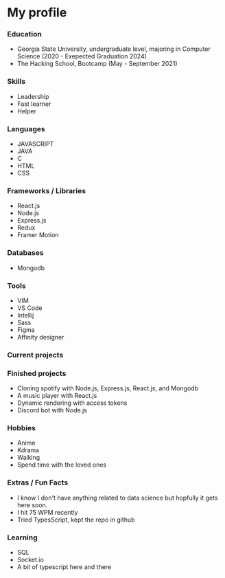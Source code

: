 

<h1>My profile</h1>

<!-- 
![Satvik's github Stats](http://github-readme-stats.vercel.app/api?username=satvik-1203&theme=tokyonight) -->


### Education ###

-  Georgia State University, undergraduate level, majoring in Computer Science <wbr>(2020 - Exepected Graduation 2024)<wbr>
-  The Hacking School, Bootcamp <wbr>(May - September 2021)<wbr>


### Skills ###

- Leadership
- Fast learner
- Helper

### Languages ###

- JAVASCRIPT
- JAVA
- C
- HTML
- CSS


### Frameworks / Libraries ###

- React.js
- Node.js
- Express.js
- Redux
- Framer Motion


### Databases ###

- Mongodb


### Tools ###

- VIM
- VS Code
- Intellij
- Sass
- Figma
- Affinity designer 


### Current projects ###




### Finished projects ###

- Cloning spotify with Node.js, Express.js, React.js, and Mongodb
- A music player with React.js
- Dynamic rendering with access tokens
- Discord bot with Node.js


### Hobbies ###

- Anime
- Kdrama
- Walking 
- Spend time with the loved ones


### Extras / Fun Facts ###

- I know I don't have anything related to data science but hopfully it gets here soon.
- I hit 75 WPM recently
- Tried TypesScript, kept the repo in github


### Learning

- SQL
- Socket.io
- A bit of typescript here and there

